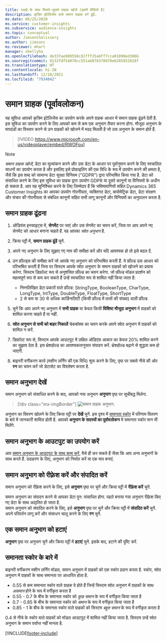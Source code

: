 ```yaml
---
title: एआई के साथ मिलते-जुलते ग्राहक खोजें (इसमें वीडियो है)
description: कृत्रिम इंटेलिजेंस वाले समान ग्राहक वर्ग ढूंढें.
ms.date: 06/25/2020
ms.service: customer-insights
ms.subservice: audience-insights
ms.topic: conceptual
author: JimsonChalissery
ms.author: jimsonc
ms.reviewer: mhart
manager: shellyha
ms.openlocfilehash: de337ae989558c81fff25a6ff7cca01890ed306b
ms.sourcegitcommit: 9132fdf54070cc551ab878378078e6285852818f
ms.translationtype: HT
ms.contentlocale: hi-IN
ms.lasthandoff: 12/18/2021
ms.locfileid: "7934842"
---
```

# <a name="similar-customers-preview"></a>समान ग्राहक (पूर्वावलोकन)

यह सुविधा आपको कृत्रिम इंटेलिजेंस का उपयोग करके अपने ग्राहक आधार में समान ग्राहक ढूंढने देती है. इस सुविधा का उपयोग करने के लिए आपको कम से कम एक अनुभाग तैयार करना होगा. मौजूदा अनुभाग के मापदंडों का विस्तार करने से उन ग्राहकों को खोजने में मदद मिलती है जो उस अनुभाग के समान होते हैं.

> [!VIDEO https://www.microsoft.com/en-us/videoplayer/embed/RWOFou]

> [!NOTE]
> *समान ग्राहक खोजें*, डेटा का मूल्यांकन करने और उस डेटा के आधार पर पूर्वानुमान करने के लिए स्वचालित साधनों का उपयोग करता है और इसलिए इसे प्रोफ़ाइलिंग की एक विधि के रूप में उपयोग करने की क्षमता है, जैसे कि इस शब्द को सामान्य डेटा सुरक्षा विनियम ("GDPR") द्वारा परिभाषित किया गया है. डेटा को संसाधित करने के लिए इस सुविधा का ग्राहक द्वारा उपयोग GDPR या दूसरे कानूनों या विनियमों के अधीन हो सकता है. आप यह सुनिश्चित करने के लिए ज़िम्मेदार हैं कि भविष्यवाणियों सहित Dynamics 365 Customer Insights का आपका उपयोग गोपनीयता, व्यक्तिगत डेटा, बायोमेट्रिक डेटा, डेटा संरक्षण और संचार की गोपनीयता से संबंधित कानूनों सहित सभी लागू कानूनों और विनियमों का अनुपालन करता है.

## <a name="finding-similar-customers"></a>समान ग्राहक ढूंढना

1. ऑडियंस इनसाइट्स में, **सेगमेंट** पर जाएं और उस सेगमेंट का चयन करें, जिस पर आप अपने नए सेगमेंट को आधार बनाना चाहते हैं. वह आपका *स्रोत अनुभाग* है.

1. क्रिया पट्टी में, **समान ग्राहक ढूंढें** चुनें.

1. अपने नए अनुभाग के लिए सुझाए गए नाम की समीक्षा करें और यदि आवश्यक हो तो इसे बदल दें.

1. उन फ़ील्ड्स की समीक्षा करें जो आपके नए अनुभाग को परिभाषित करती हैं. ये फ़ील्ड उस आधार को परिभाषित करती हैं जिस पर सिस्टम आपके स्रोत अनुभाग के समान ग्राहकों को खोजने का प्रयास करेगा. सिस्टम डिफ़ॉल्ट रूप से अनुशंसित फ़ील्ड का चयन करेगा.
  जो फ़ील्ड मॉडल प्रदर्शन को महत्वपूर्ण रूप से कम कर सकते हैं उन्हें स्वचालित रूप से शामिल नहीं किया जाता है:
  
   - निम्नलिखित डेटा प्रकारों वाले फ़ील्ड: StringType, BooleanType, CharType, LongType, IntType, DoubleType, FloatType, ShortType
   - 2 से कम या 30 से अधिक कार्डिनालिटी (किसी फ़ील्ड में तत्वों की संख्या) वाली फ़ील्ड

1. चुनें कि आप अपने नए अनुभाग में **सभी ग्राहक** या केवल किसी **विशिष्ट मौजूदा अनुभाग** में ग्राहकों को शामिल करना चाहते हैं या नहीं.

1. **स्रोत अनुभाग से सभी को बाहर निकालें** चेकबॉक्स का चयन करके अपने स्रोत अनुभाग में ग्राहकों को शामिल न करें.

1. डिफ़ॉल्ट रूप से, सिस्टम आपके आउटपुट में लक्षित ऑडिएंस आकार का केवल 20% शामिल करने का सुझाव देता है. इस थ्रेशहोल्ड का आवश्यकतानुसार संपादन करें. थ्रेशहोल्ड बढ़ाने से शुद्धता कम हो जाएगी.

1. बाइनरी वर्गीकरण कार्य (मशीन लर्निंग की एक विधि) शुरू करने के लिए, पृष्ठ पर सबसे नीचे की ओर **रन** का चयन करें जो डेटासेट का विश्लेषण करता है.

## <a name="view-the-similar-segment"></a>समान अनुभाग देखें

समान अनुभाग को संसाधित करने के बाद, आपको नया अनुभाग **अनुभाग** पृष्ठ पर सूचीबद्ध मिलेगा.

> [!div class="mx-imgBorder"]
> ![समान ग्राहक अनुभाग.](media/expanded-segment.png "समान ग्राहक अनुभाग")

अनुभाग का विवरण खोलने के लिए क्रिया पट्टी पर **देखें** चुनें. इस दृश्य में [समानता स्कोर](#about-similarity-scores) में परिणाम वितरण के बारे में जानकारी शामिल होती है. आपको **अनुभाग के सदस्यों का पूर्वावलोकन** में समानता स्कोर मान भी मिलेंगे.

## <a name="use-the-output-of-a-similar-segment"></a>समान अनुभाग के आउटपुट का उपयोग करें

आप [समान अनुभाग के आउटपुट के साथ काम करें](segments.md), वैसे ही कर सकते हैं जैसा कि आप अन्य अनुभागों के साथ करते हैं. उदाहरण के लिए, अनुभाग को निर्यात करें या एक माप बनाएं.

## <a name="refresh-and-edit-a-similar-segment"></a>समान अनुभाग को रीफ़्रेश करें और संपादित करें

समान अनुभाग को रीफ़्रेश करने के लिए, इसे **अनुभाग** पृष्ठ पर चुनें और क्रिया पट्टी में **रीफ़्रेश करें** चुनें.

समान अनुभाग का संपादन करने से आपका डेटा पुन: संसाधित होगा. पहले बनाया गया अनुभाग रीफ़्रेश किए गए डेटा के साथ अद्यतित हो जाता है.    
समान अनुभाग को संपादित करने के लिए, इसे **अनुभाग** पृष्ठ पर चुनें और क्रिया पट्टी में **संपादित करें** चुनें. अपने परिवर्तन लागू करें और संसाधन चालू करने के लिए **रन** चुनें.

## <a name="delete-a-similar-segment"></a>एक समान अनुभाग को हटाएं

**अनुभाग** पृष्ठ पर अनुभाग चुनें और क्रिया पट्टी में **हटाएं** चुनें. इसके बाद, हटाने की पुष्टि करें.

## <a name="about-similarity-scores"></a>समानता स्कोर के बारे में

बाइनरी वर्गीकरण मशीन लर्निंग मॉडल, समान अनुभाग में ग्राहकों को एक स्कोर प्रदान करता है. स्कोर, स्रोत अनुभाग में ग्राहकों के साथ समानता पर आधारित होता है.

- 0.55 से कम समानता स्कोर वाले ग्राहक वे होते हैं जिन्हें सिस्टम स्रोत अनुभाग में ग्राहकों के साथ *असमान* होने के रूप में वर्गीकृत करता है
- 0.55 - 0.7 के बीच के समानता स्कोर को *कुछ समान* के रूप में वर्गीकृत किया जाता है
- 0.7 - 0.85 के बीच के समानता स्कोर को *समान* के रूप में वर्गीकृत किया जाता है
- 0.85 - 1 के बीच के समानता स्कोर वाले ग्राहकों को सिस्टम *बहुत समान* के रूप में वर्गीकृत करता है

0.4 से नीचे के स्कोर वाले ग्राहकों को मॉडल आउटपुट में शामिल नहीं किया जाता है. सिस्टम उन्हें स्रोत अनुभाग के समान पर्याप्त नहीं मानता है.


[!INCLUDE[footer-include](../includes/footer-banner.md)]